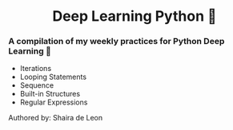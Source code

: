 <h1 align="center">Deep Learning Python 🌱</h1>

### A compilation of my weekly practices for Python Deep Learning 📖

- Iterations
- Looping Statements
- Sequence
- Built-in Structures
- Regular Expressions

Authored by: Shaira de Leon
